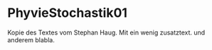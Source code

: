 # PhyvieStochastik01

Kopie des Textes vom Stephan Haug. 
Mit ein wenig zusatztext. 
und anderem blabla. 